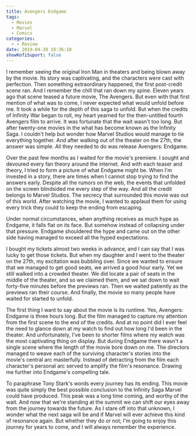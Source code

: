 ```yaml
---
title: Avengers Endgame
tags:
  - Movies
  - Marvel
  - Comics
categories:
  - - Review
date: 2019-04-30 18:36:10
showKofiSuport: false
---
```


I remember seeing the original Iron Man in theaters and being blown away by the movie. Its story was captivating, and the characters were cast with perfection. Then something extraordinary happened, the first post-credit scene ran. And I remember the chill that ran down my spine. Eleven years ago that scene teased a future movie, The Avengers. But even with that first mention of what was to come, I never expected what would unfold before me. It took a while for the depth of this saga to unfold. But when the credits of Infinity War began to roll, my heart yearned for the then-untitled fourth Avengers film to arrive. It was fortunate that the wait wasn't too long. But after twenty-one movies in the what has become known as the Infinity Saga. I couldn't help but wonder how Marvel Studios would manage to tie everything together. And after walking out of the theater on the 27th, the answer was simple. All they needed to do was release Avengers: Endgame.<!-- more -->

Over the past few months as I waited for the movie's premiere.  I sought and devoured every fan theory around the internet. And with each teaser and theory, I tried to form a picture of what Endgame might be. When I'm invested in a story, there are times when I cannot stop trying to find the answers early. Despite all the rumors on the web, the events that unfolded on the screen blindsided me every step of the way. And all the credit belongs to Marvel Studios. The secrecy that surrounded this movie was out of this world. After watching the movie, I wanted to applaud them for using every trick they could to keep the ending from escaping.

Under normal circumstances, when anything receives as much hype as Endgame, it falls flat on its face. But somehow instead of collapsing under that pressure. Endgame shouldered the hype and came out on the other side having managed to exceed all the hyped expectations.

I bought my tickets almost two weeks in advance, and I can say that I was lucky to get those tickets. But when my daughter and I went to the theater on the 27th, my excitation was bubbling over. Since we wanted to ensure that we managed to get good seats, we arrived a good hour early. Yet we still walked into a crowded theater. We did locate a pair of seats in the middle of the theater, and so we claimed them, and we sat down to wait forty-five minutes before the previews ran. Then we waited patiently as the previews ran their course. And finally, the movie so many people have waited for started to unfold.

The first thing I want to say about the movie is its runtime. Yes, Avengers: Endgame is three hours long. But the film managed to capture my attention from the first scene to the end of the credits. And at no point did I ever feel the need to glance down at my watch to find out how long I'd been in the theater. And unfortunately, I've been to shorter films where my watch was the most captivating thing on display. But during Endgame there wasn't a single scene where the length of the movie bore down on me. The directors managed to weave each of the surviving character's stories into the movie's central arc masterfully. Instead of detracting from the film each character's personal arc served to amplify the film's resonance. Drawing me further into Endgame's compelling tale.

To paraphrase Tony Stark's words every journey has its ending. This movie was quite simply the best possible conclusion to the Infinity Saga Marvel could have produced. This peak was a long time coming, and worthy of the wait. And now that we're standing at the summit we can shift our eyes away from the journey towards the future. As I stare off into that unknown, I wonder what the next saga will be and if Marvel will ever achieve this kind of resonance again. But whether they do or not; I'm going to enjoy this journey for years to come, and I will always remember the experience.